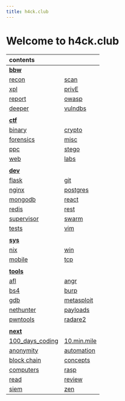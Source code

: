 ```yaml
---
title: h4ck.club
---
```


# Welcome to h4ck.club

| contents                                       |                                      |
|:-----------------------------------------------|--------------------------------------|
| [**bbw**](BBW/BBW.md)                          | <!--  -->                            |
| [recon](BBW/recon.md)                          | [scan](BBW/scan.md)                  |
| [xpl](BBW/xpl.md)                              | [privE](BBW/privE.md)                |
| [report](BBW/report.md)                        | [owasp](BBW/owasp.md)                |
| [deeper](BBW/deeper.md)                        | [vulndbs](BBW/vulndbs.md)            |
| <!--  -->                                      | <!--  -->                            | 
| [**ctf**](CTF/CTF.md)                          | <!--  -->                            |
| [binary](CTF/bin/bin.md)                       | [crypto](CTF/crypto/crypto.md)       |
| [forensics](CTF/forensics/forensics.md)        | [misc](CTF/misc/misc.md)             |
| [ppc](CTF/ppc/ppc.md)                          | [stego](CTF/stego/stego.md)          |
| [web](CTF/web/web.md)                          | [labs](CTF/lab/labs.md)              |
| <!--  -->                                      | <!--  -->                            | 
| [**dev**](dev/dev.md)                          | <!--  -->                            |
| [flask](dev/flask.md)                          | [git](dev/git.md)                    |
| [nginx](dev/nginx.md)                          | [postgres](dev/psql.md)              |
| [mongodb](dev/mongodb.md)                      | [react](dev/react.md)                |
| [redis](dev/redis.md)                          | [rest](dev/rest.md)                  |
| [supervisor](dev/supervisor.md)                | [swarm](dev/swarm.md)                |
| [tests](dev/tests.md)                          | [vim](dev/vim.md)                    |
| <!--  -->                                      | <!--  -->                            | 
| [**sys**](sys/sys.md)                          | <!--  -->                            |
| [nix](OS/nix.md)                               | [win](OS/win.md)                     |
| [mobile](OS/mobile.md)                         | [tcp](OS/ip.md)                      |
| <!--  -->                                      | <!--  -->                            | 
| [**tools**](tools/tools.md)                    | <!--  -->                            |
| [afl](tools/afl.md)                            | [angr](tools/angr.md)                |
| [bs4](tools/bs4.md)                            | [burp](tools/burp.md)                |
| [gdb](tools/gdb.md)                            | [metasploit](tools/metasploit.md)    |
| [nethunter](tools/nethunter.md)                | [payloads](tools/payloads.md)        |
| [pwntools](tools/pwntools.md)                  | [radare2](tools/radare2.md)          |
| <!--  -->                                      | <!--  -->                            | 
| [**next**](practice/practice.md)               | <!--  -->                            |
| [100_days_coding](practice/100_days_coding.md) | [10.min.mile](practice/good.md)      |
| [anonymity](practice/anon.md)                  | [automation](practice/automation.md) |
| [block chain](practice/block_chain.md)         | [concepts](practice/concepts.md)     |
| [computers](practice/CS.md)                    | [rasp](practice/rasp.md)             |
| [read](practice/read.md)                       | [review](practice/rev.md)            |
| [siem](practice/siem.md)                       | [zen](practice/zen.md)               |
